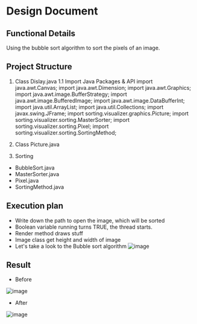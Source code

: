 # Design Document
## Functional Details 
Using the bubble sort algorithm to sort the pixels of an image.
## Project Structure
1. Class Dislay.java
1.1 Import Java Packages & API
import java.awt.Canvas;
import java.awt.Dimension;
import java.awt.Graphics;
import java.awt.image.BufferStrategy;
import java.awt.image.BufferedImage;
import java.awt.image.DataBufferInt;
import java.util.ArrayList;
import java.util.Collections;
import javax.swing.JFrame;
import sorting.visualizer.graphics.Picture;
import sorting.visualizer.sorting.MasterSorter;
import sorting.visualizer.sorting.Pixel;
import sorting.visualizer.sorting.SortingMethod;

3. Class Picture.java
4. Sorting 
- BubbleSort.java
- MasterSorter.java
- Pixel.java
- SortingMethod.java
## Execution plan
- Write down the path to open the image, which will be sorted
- Boolean variable running turns TRUE, the thread starts.
- Render method draws stuff
- Image class get height and width of image
- Let's take a look to the Bubble sort algorithm
![image](https://user-images.githubusercontent.com/85243027/120709314-5f376780-c4c5-11eb-9d0b-f071c50edfe1.png)

## Result
- Before
 
![image](https://user-images.githubusercontent.com/85243027/120708780-ae30cd00-c4c4-11eb-80e0-162bd35eca19.png)
- After

![image](https://user-images.githubusercontent.com/85243027/120708988-f819b300-c4c4-11eb-8b2c-94b5f29ff37a.png)

